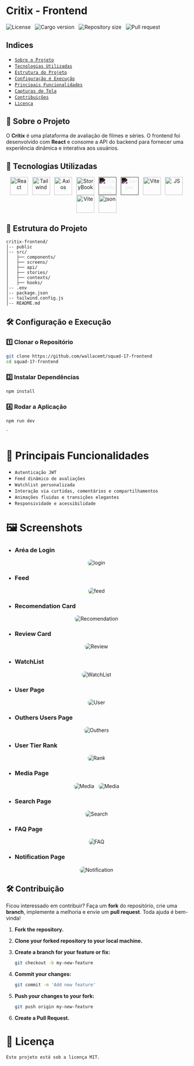 # Critix - Frontend

![License](https://img.shields.io/static/v1?label=license&message=MIT&color=orange) &nbsp;
![Cargo version](https://img.shields.io/static/v1?label=cargo&message=v0.1.0&color=yellow) &nbsp;
![Repository size](https://img.shields.io/github/repo-size/wallacemt/squad-17-frontend?color=blue) &nbsp;
![Pull request](https://img.shields.io/static/v1?label=PR&message=welcome&color=green)

## Indices

- [`Sobre o Projeto`](#sobre-o-projeto)
- [`Tecnologias Utilizadas`](#tecnologias-utilizadas)
- [`Estrutura do Projeto`](#estrutura-projeto)
- [`Configuração é Execução`](#configuracao-execucao)
- [`Principais Funcionalidades`](#principais-func)
- [`Capturas de Tela`](#screenshots)
- [`Contribuições`](#contribuicoes)
- [`Licença`](#license)

<span id="sobre-o-projeto"></span>

## 📌 Sobre o Projeto

O **Critix** é uma plataforma de avaliação de filmes e séries. O frontend foi desenvolvido com **React** e consome a API do backend para fornecer uma experiência dinâmica e interativa aos usuários.

## 🚀 Tecnologias Utilizadas

<div align='center' id="tecnologias-utilizadas">
    <img align='center' height='49' width='49' title='React' alt='React' src='https://cdn.jsdelivr.net/gh/devicons/devicon@latest/icons/react/react-original.svg'/> &nbsp;
    <img align='center' height='49' width='49' title='Tailwind' alt='Tailwind' src='
        https://cdn.jsdelivr.net/gh/devicons/devicon@latest/icons/tailwindcss/tailwindcss-original.svg'/> &nbsp;
    <img align='center' height='49' width='49' title='Axios' alt='Axios' src='https://cdn.jsdelivr.net/gh/devicons/devicon@latest/icons/axios/axios-plain-wordmark.svg'/> &nbsp;
    <img align='center' height='49' width='49' title='StoryBook' alt='StoryBook' src='
            https://cdn.jsdelivr.net/gh/devicons/devicon@latest/icons/storybook/storybook-original.svg'/> &nbsp;
    <img align='center' height='49' width='49' style="filter: invert(1);"  title='FrameMotion' alt='FrameMotion' src='
    https://cdn.jsdelivr.net/gh/devicons/devicon@latest/icons/framermotion/framermotion-original-wordmark.svg'/> &nbsp;
    <img align='center' height='49' width='49' style="filter: invert(1);"  title='Swiper' alt='Swiper' src='
    https://cdn.jsdelivr.net/gh/devicons/devicon@latest/icons/swiper/swiper-original.svg'/> &nbsp;
    <img align='center' height='49' width='49' title='Vite' alt='Vite' src='https://cdn.jsdelivr.net/gh/devicons/devicon@latest/icons/vitejs/vitejs-original.svg'/> &nbsp;
     <img align='center' height='49' width='49' title='JS' alt='JS' src='https://cdn.jsdelivr.net/gh/devicons/devicon@latest/icons/javascript/javascript-original.svg'/> &nbsp;
    <img align='center' height='49' width='49' title='Vite' alt='Vite' src='https://cdn.jsdelivr.net/gh/devicons/devicon@latest/icons/vitejs/vitejs-original.svg'/> &nbsp;
     <img align='center' height='49' width='49' title='json' alt='json' src='https://cdn.jsdelivr.net/gh/devicons/devicon@latest/icons/json/json-original.svg'/> &nbsp;

</div>

<span id="estrutura-projeto"></span>

## 📂 Estrutura do Projeto

```
critix-frontend/
│-- public
│-- src/
│   ├── components/
│   ├── screens/
│   ├── api/
│   ├── stories/
│   ├── contexts/
│   ├── hooks/
│-- .env
│-- package.json
│-- tailwind.config.js
│-- README.md
```

<span id="configuracao-execucao"></span>

## 🛠️ Configuração e Execução

### 1️⃣ Clonar o Repositório

```bash
git clone https://github.com/wallacemt/squad-17-frontend
cd squad-17-frontend
```

### 2️⃣ Instalar Dependências

```bash
npm install
```

### 4️⃣ Rodar a Aplicação

```bash
npm run dev
```

<span id="principais-func"></span>`

# 📌 Principais Funcionalidades

- `Autenticação JWT`
- `Feed dinâmico de avaliações`
- `Watchlist personalizada`
- `Interação via curtidas, comentários e compartilhamentos`
- `Animações fluidas e transições elegantes`
- `Responsividade e acessibilidade`

<span id="screenshots"></span>

# 🖼️ Screenshots

- ### Aréa de Login
<div align='center'>
    <img style="border-radius:1.5rem"  title='login' alt='login' src='https://res.cloudinary.com/dg9hqvlas/image/upload/v1741222384/Captura_de_tela_2025-03-05_212941_jkdl14.png' /> &nbsp;
</div>

- ### Feed
<div align='center'>
    <img style="border-radius:1.5rem"  title='feed' alt='feed' src='https://res.cloudinary.com/dg9hqvlas/image/upload/v1741222401/Captura_de_tela_2025-03-05_213059_t1tqvb.png' /> &nbsp;
</div>

- ### Recomendation Card
<div align='center'>
    <img style="border-radius:1.5rem"  title='Recomendation' alt='Recomendation' src='https://res.cloudinary.com/dg9hqvlas/image/upload/v1741222363/Captura_de_tela_2025-03-05_213130_ueosc9.png' /> &nbsp;
</div>

- ### Review Card
<div align='center'>
    <img style="border-radius:1.5rem"  title='Review' alt='Review' src='https://res.cloudinary.com/dg9hqvlas/image/upload/v1741222364/Captura_de_tela_2025-03-05_213217_hopb3c.png' /> &nbsp;
</div>

- ### WatchList
<div align='center'>
    <img style="border-radius:1.5rem"  title='WatchList' alt='WatchList' src='https://res.cloudinary.com/dg9hqvlas/image/upload/v1741222374/Captura_de_tela_2025-03-05_213234_p8vc1c.png' /> &nbsp;
</div>

- ### User Page
<div align='center'>
    <img style="border-radius:1.5rem"  title='User' alt='User' src='https://res.cloudinary.com/dg9hqvlas/image/upload/v1741222370/Captura_de_tela_2025-03-05_213308_q5flyu.png' /> &nbsp;
</div>

- ### Outhers Users Page
<div align='center'>
    <img style="border-radius:1.5rem"  title='Outhers' alt='Outhers' src='https://res.cloudinary.com/dg9hqvlas/image/upload/v1741222375/Captura_de_tela_2025-03-05_213333_wdhdgr.png' /> &nbsp;
</div>

- ### User Tier Rank
<div align='center'>
    <img style="border-radius:1.5rem"  title='Rank' alt='Rank' src='https://res.cloudinary.com/dg9hqvlas/image/upload/v1741222379/Captura_de_tela_2025-03-05_213413_fmylh8.png' /> &nbsp;
</div>

- ### Media Page
<div align='center'>
    <img style="border-radius:1.5rem"  title='Media' alt='Media' src='https://res.cloudinary.com/dg9hqvlas/image/upload/v1741222397/Captura_de_tela_2025-03-05_213616_ox4wta.png' /> &nbsp;
    <img style="border-radius:1.5rem"  title='Media' alt='Media' src='https://res.cloudinary.com/dg9hqvlas/image/upload/v1741222505/Captura_de_tela_2025-03-05_215450_nx5sw5.png' /> &nbsp;
</div>

- ### Search Page
<div align='center'>
    <img style="border-radius:1.5rem"  title='Search' alt='Search' src='https://res.cloudinary.com/dg9hqvlas/image/upload/v1741222400/Captura_de_tela_2025-03-05_213649_rb31kb.png' /> &nbsp;
</div>

- ### FAQ Page
<div align='center'>
    <img style="border-radius:1.5rem"  title='FAQ' alt='FAQ' src='https://res.cloudinary.com/dg9hqvlas/image/upload/v1741222375/Captura_de_tela_2025-03-05_213424_eckptn.png' /> &nbsp;
</div>

- ### Notification Page
<div align='center'>
    <img style="border-radius:1.5rem"  title='Notification' alt='Notification' src='https://res.cloudinary.com/dg9hqvlas/image/upload/v1741222376/Captura_de_tela_2025-03-05_213533_ywd50v.png' /> &nbsp;
</div>

<span id="contribuicoes"></span>

## 🛠 Contribuição

Ficou interessado em contribuir? Faça um **fork** do repositório, crie uma **branch**, implemente a melhoria e envie um **pull request**. Toda ajuda é bem-vinda!

1. **Fork the repository.**
2. **Clone your forked repository to your local machine.**
3. **Create a branch for your feature or fix:**

   ```bash
   git checkout -b my-new-feature
   ```

4. **Commit your changes:**

   ```bash
   git commit -m 'Add new feature'
   ```

5. **Push your changes to your fork:**

   ```bash
   git push origin my-new-feature
   ```

6. **Create a Pull Request.**

<span id="license"></span>

# 📜 Licença

`Este projeto está sob a licença MIT.`
